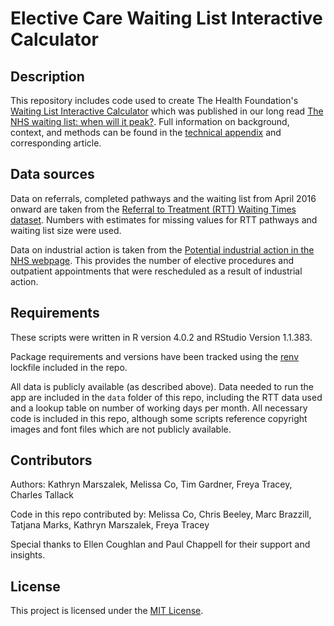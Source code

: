 # Elective Care Waiting List Interactive Calculator

## Description

This repository includes code used to create The Health Foundation's [Waiting List Interactive Calculator](https://thehealthfoundation.shinyapps.io/waiting-list-interactive/) which was published in our long read [The NHS waiting list: when will it peak?](https://www.health.org.uk/features-and-opinion/features/the-nhs-waiting-list-when-will-it-peak). Full information on background, context, and methods can be found in the [technical appendix](https://www.health.org.uk/sites/default/files/2023-10/Waiting%20list%20technical%20appendix_0.pdf) and corresponding article. 

## Data sources

Data on referrals, completed pathways and the waiting list from April 2016 onward are taken from the [Referral to Treatment (RTT) Waiting Times dataset](https://www.england.nhs.uk/statistics/statistical-work-areas/rtt-waiting-times/). Numbers with estimates for missing values for RTT pathways and waiting list size  were used.

Data on industrial action is taken from the [Potential industrial action in the NHS webpage](https://www.england.nhs.uk/publication/preparedness-for-potential-industrial-action-in-the-nhs/). This provides the number of elective procedures and outpatient appointments that were rescheduled as a result of industrial action.

## Requirements

These scripts were written in R version 4.0.2 and RStudio Version 1.1.383. 

Package requirements and versions have been tracked using the [renv](https://rstudio.github.io/renv/articles/renv.html) lockfile included in the repo. 

All data is publicly available (as described above). Data needed to run the app are included in the `data` folder of this repo, including the RTT data used and a lookup table on number of working days per month. All necessary code is included in this repo, although some scripts reference copyright images and font files which are not publicly available. 

## Contributors

Authors: Kathryn Marszalek, Melissa Co, Tim Gardner, Freya Tracey, Charles Tallack

Code in this repo contributed by: Melissa Co, Chris Beeley, Marc Brazzill, Tatjana Marks, Kathryn Marszalek, Freya Tracey

Special thanks to Ellen Coughlan and Paul Chappell for their support and insights.

## License

This project is licensed under the [MIT License](https://opensource.org/license/mit/).
